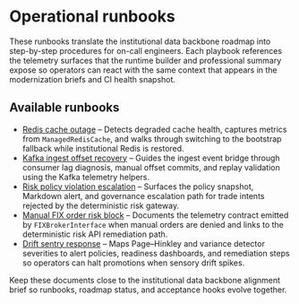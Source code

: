 # Operational runbooks

These runbooks translate the institutional data backbone roadmap into
step-by-step procedures for on-call engineers.  Each playbook references the
telemetry surfaces that the runtime builder and professional summary expose so
operators can react with the same context that appears in the modernization
briefs and CI health snapshot.

## Available runbooks

- [Redis cache outage](redis_cache_outage.md) – Detects degraded cache health,
  captures metrics from `ManagedRedisCache`, and walks through switching to the
  bootstrap fallback while institutional Redis is restored.
- [Kafka ingest offset recovery](kafka_ingest_offset_recovery.md) – Guides the
  ingest event bridge through consumer lag diagnosis, manual offset commits, and
  replay validation using the Kafka telemetry helpers.
- [Risk policy violation escalation](risk_policy_violation.md) – Surfaces the
  policy snapshot, Markdown alert, and governance escalation path for trade
  intents rejected by the deterministic risk gateway.
- [Manual FIX order risk block](manual_fix_order_risk_block.md) – Documents the
  telemetry contract emitted by `FIXBrokerInterface` when manual orders are
  denied and links to the deterministic risk API remediation path.
- [Drift sentry response](drift_sentry_response.md) – Maps Page–Hinkley and
  variance detector severities to alert policies, readiness dashboards, and
  remediation steps so operators can halt promotions when sensory drift spikes.

Keep these documents close to the institutional data backbone alignment brief so
runbooks, roadmap status, and acceptance hooks evolve together.

